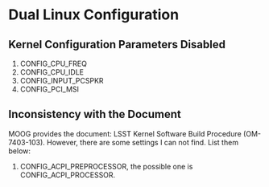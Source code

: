 # Dual Linux Configuration

## Kernel Configuration Parameters Disabled

1. CONFIG_CPU_FREQ
2. CONFIG_CPU_IDLE
3. CONFIG_INPUT_PCSPKR
4. CONFIG_PCI_MSI

## Inconsistency with the Document

MOOG provides the document: LSST Kernel Software Build Procedure (OM-7403-103). However, there are some settings I can not find. List them below:

1. CONFIG_ACPI_PREPROCESSOR, the possible one is CONFIG_ACPI_PROCESSOR.
